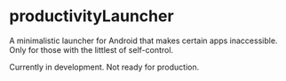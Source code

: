 # productivityLauncher
A minimalistic launcher for Android that makes certain apps inaccessible. Only for those with the littlest of self-control.

Currently in development. Not ready for production.
